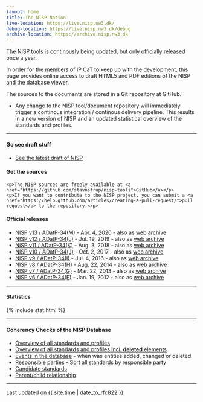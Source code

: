 ```yaml
---
layout: home
title: The NISP Nation
live-location: https://live.nisp.nw3.dk/
debug-location: https://live.nisp.nw3.dk/debug
archive-location: https://archive.nisp.nw3.dk
---
```


The NISP tools is continously being updated, but only officially released once a year.

In order for the members of IP CaT to keep up with the development, this page provides online access to draft HTML5 and PDF editions of the NISP and the database viewer.

The sources to the documents are stored in a Git repository at GitHub.

- Any change to the NISP tool/document repository will immediately trigger a continous integration / continous delivery pipeline. This results in a new version of NISP and an updated statistical overview of the standards and profiles.

<hr />

<div class="link-box">

  <div class="quick-links">
    <h4>Go see draft stuff</h4>
    <ul class="daily">
      <li><a href="{{ page.live-location }}">See the latest draft of NISP</a></li>
<!--
- A local copy of the NISP database viewer is synchronized with the GitHub master twice a day - at 05:00 CET and 17:00 CET - and subsequently transformed and made availible on this page.
      <li>The database viewer is temporary unavailable.</li>
      <li><a href="http://noswg.nw3.dk/thenispnation/dailyviewer/">Use the database viewer</a></li>
      <li><a href="http://noswg.nw3.dk/thenispnation/dailyviewer.public/">Use the database viewer (public edition)</a></li>
-->
    </ul>

  </div>

  <div class="git-links">
    <h4>Get the sources</h4>

    <p>The NISP sources are freely available at <a href="https://github.com/stavnstrup/nisp-tools">GitHub</a></p>
    <p>If you want to contribute to the NISP project, you can submit a <a href="https://help.github.com/articles/creating-a-pull-request/">pull request</a> to the repository.</p>

  </div>
</div>

<h4>Official releases</h4>
<ul>
  <li><a href="{{ page.archive-location}}/nisp-13.0/">NISP v13 / ADatP-34(M)</a> -
  Apr. 4, 2020  - also as <a href="{{ page.archive-location}}/nisp-web-13.0-release.zip">web archive</a></li>
  <li><a href="{{ page.archive-location}}/nisp-12.0/">NISP v12 / ADatP-34(L)</a> -
  Jul. 19, 2019  - also as <a href="{{ page.archive-location}}/nisp-web-12.0-release.zip">web archive</a></li>
  <li><a href="{{ page.archive-location}}/nisp-11.0/">NISP v11 / ADatP-34(K)</a> -
  Aug. 3, 2018  - also as <a href="{{ page.archive-location}}/nisp-web-11.0-release.zip">web archive</a></li>
  <li><a href="{{ page.archive-location}}/nisp-10.0/">NISP v10 / ADatP-34(J)</a> -
  Oct. 2, 2017  - also as <a href="{{ page.archive-location}}/nisp-web-10.0-release.zip">web archive</a></li>
  <li><a href="{{ page.archive-location}}/nisp-9.0/">NISP v9 / ADatP-34(I)</a> -
  Jul. 4, 2016 - also as <a href="{{ page.archive-location}}/nisp-web-9.0-release.zip">web archive</a></li>
  <li><a href="{{ page.archive-location}}/nisp-8.0/">NISP v8 / ADatP-34(H)</a> -
  Aug. 22, 2014  - also as <a href="{{ page.archive-location}}/nisp-web-8.0-release.zip">web archive</a></li>
  <li><a href="{{ page.archive-location}}/nisp-7.0/">NISP v7 / ADatP-34(G)</a> -
  Mar. 22, 2013 - also as <a href="{{ page.archive-location}}/nisp-web-7.0-release.zip">web archive</a></li>
  <li><a href="{{ page.archive-location}}/nisp-6.0/">NISP v6 / ADatP-34(F)</a> -
  Jan. 19, 2012 - also as <a href="{{ page.archive-location}}/nisp-web-6.0-release.zip">web archive</a></li>
</ul>

<hr/>

#### Statistics

{% include stat.html %}

<hr />

#### Coherency Checks of the NISP Database

- [Overview of all standards and profiles]({{page.debug-location}}/current.html)
- [Overview of all standards and profiles incl. **deleted** elements]({{page.debug-location}}/overview.html)
- [Events in the database]({{page.debug-location}}/dates.html) - when was entities added, changed or deleted
- [Responsible parties]({{page.debug-location}}/responsibleparties.html) - Sort all standards by responsible party
- [Candidate standards]({{page.debug-location}}/upcoming.html)
- [Parent/child relationship]({{page.debug-location}}/family.html)

<!--
* [Overview of all standards and profiles](/debug/overview.html)
* [Events in the database](/debug/dates.html)
-->

<hr />

<div class="footer">
  <p>Last updated on {{ site.time | date_to_rfc822 }}</p>
</div>
